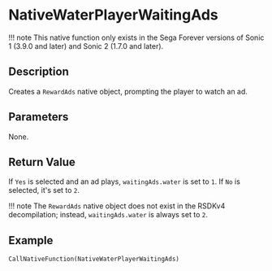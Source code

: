 # NativeWaterPlayerWaitingAds

!!! note
    This native function only exists in the Sega Forever versions of Sonic 1 (3.9.0 and later) and Sonic 2 (1.7.0 and later).

## Description
Creates a `RewardAds` native object, prompting the player to watch an ad.

## Parameters
None.

## Return Value
If `Yes` is selected and an ad plays, `waitingAds.water` is set to `1`. If `No` is selected, it's set to `2`.

!!! note
    The `RewardAds` native object does not exist in the RSDKv4 decompilation; instead, `waitingAds.water` is always set to `2`.

## Example
```
CallNativeFunction(NativeWaterPlayerWaitingAds)
```